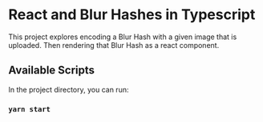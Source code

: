 # React and Blur Hashes in Typescript

This project explores encoding a Blur Hash with a given image that is uploaded. Then rendering that Blur Hash as a react component.

## Available Scripts

In the project directory, you can run:

### `yarn start`